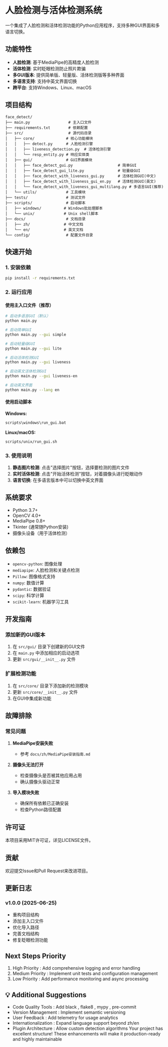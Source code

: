 # 人脸检测与活体检测系统

一个集成了人脸检测和活体检测功能的Python应用程序，支持多种GUI界面和多语言切换。

## 功能特性

- **人脸检测**: 基于MediaPipe的高精度人脸检测
- **活体检测**: 实时眨眼检测防止照片欺骗
- **多GUI版本**: 提供简单版、轻量版、活体检测版等多种界面
- **多语言支持**: 支持中英文界面切换
- **跨平台**: 支持Windows、Linux、macOS

## 项目结构

```
face_detect/
├── main.py                 # 主入口文件
├── requirements.txt        # 依赖配置
├── src/                    # 源代码目录
│   ├── core/              # 核心功能模块
│   │   ├── detect.py      # 人脸检测引擎
│   │   ├── liveness_detection.py  # 活体检测引擎
│   │   └── resp_entity.py # 响应实体类
│   ├── gui/               # GUI界面模块
│   │   ├── face_detect_gui.py                    # 简单GUI
│   │   ├── face_detect_gui_lite.py               # 轻量级GUI
│   │   ├── face_detect_with_liveness_gui.py      # 活体检测GUI(中文)
│   │   ├── face_detect_with_liveness_gui_en.py   # 活体检测GUI(英文)
│   │   └── face_detect_with_liveness_gui_multilang.py # 多语言GUI(推荐)
│   └── utils/             # 工具模块
├── tests/                 # 测试文件
├── scripts/               # 启动脚本
│   ├── windows/          # Windows批处理脚本
│   └── unix/             # Unix shell脚本
├── docs/                  # 文档目录
│   ├── zh/               # 中文文档
│   └── en/               # 英文文档
└── config/                # 配置文件目录
```

## 快速开始

### 1. 安装依赖

```bash
pip install -r requirements.txt
```

### 2. 运行应用

#### 使用主入口文件（推荐）

```bash
# 启动多语言GUI（默认）
python main.py

# 启动简单GUI
python main.py --gui simple

# 启动轻量级GUI
python main.py --gui lite

# 启动活体检测GUI
python main.py --gui liveness

# 启动英文活体检测GUI
python main.py --gui liveness-en

# 启动英文界面
python main.py --lang en
```

#### 使用启动脚本

**Windows:**
```bash
scripts\windows\run_gui.bat
```

**Linux/macOS:**
```bash
scripts/unix/run_gui.sh
```

### 3. 使用说明

1. **静态图片检测**: 点击"选择图片"按钮，选择要检测的图片文件
2. **实时活体检测**: 点击"开始活体检测"按钮，对着摄像头进行眨眼动作
3. **语言切换**: 在多语言版本中可以切换中英文界面

## 系统要求

- Python 3.7+
- OpenCV 4.0+
- MediaPipe 0.8+
- Tkinter (通常随Python安装)
- 摄像头设备（用于活体检测）

## 依赖包

- `opencv-python`: 图像处理
- `mediapipe`: 人脸检测和关键点检测
- `Pillow`: 图像格式支持
- `numpy`: 数值计算
- `pydantic`: 数据验证
- `scipy`: 科学计算
- `scikit-learn`: 机器学习工具

## 开发指南

### 添加新的GUI版本

1. 在 `src/gui/` 目录下创建新的GUI文件
2. 在 `main.py` 中添加相应的启动选项
3. 更新 `src/gui/__init__.py` 文件

### 扩展检测功能

1. 在 `src/core/` 目录下添加新的检测模块
2. 更新 `src/core/__init__.py` 文件
3. 在GUI中集成新功能

## 故障排除

### 常见问题

1. **MediaPipe安装失败**
   - 参考 `docs/zh/MediaPipe安装指南.md`

2. **摄像头无法打开**
   - 检查摄像头是否被其他应用占用
   - 确认摄像头驱动正常

3. **导入模块失败**
   - 确保所有依赖已正确安装
   - 检查Python路径配置

## 许可证

本项目采用MIT许可证，详见LICENSE文件。

## 贡献

欢迎提交Issue和Pull Request来改进项目。

## 更新日志

### v1.0.0 (2025-06-25)
- 重构项目结构
- 添加主入口文件
- 优化导入路径
- 完善文档结构
- 修复眨眼检测功能


## Next Steps Priority
1. High Priority : Add comprehensive logging and error handling
2. Medium Priority : Implement unit tests and configuration management
3. Low Priority : Add performance monitoring and async processing
## 💡 Additional Suggestions
- Code Quality Tools : Add black , flake8 , mypy , pre-commit
- Version Management : Implement semantic versioning
- User Feedback : Add telemetry for usage analytics
- Internationalization : Expand language support beyond zh/en
- Plugin Architecture : Allow custom detection algorithms
Your project has excellent structure! These enhancements will make it production-ready and highly maintainable